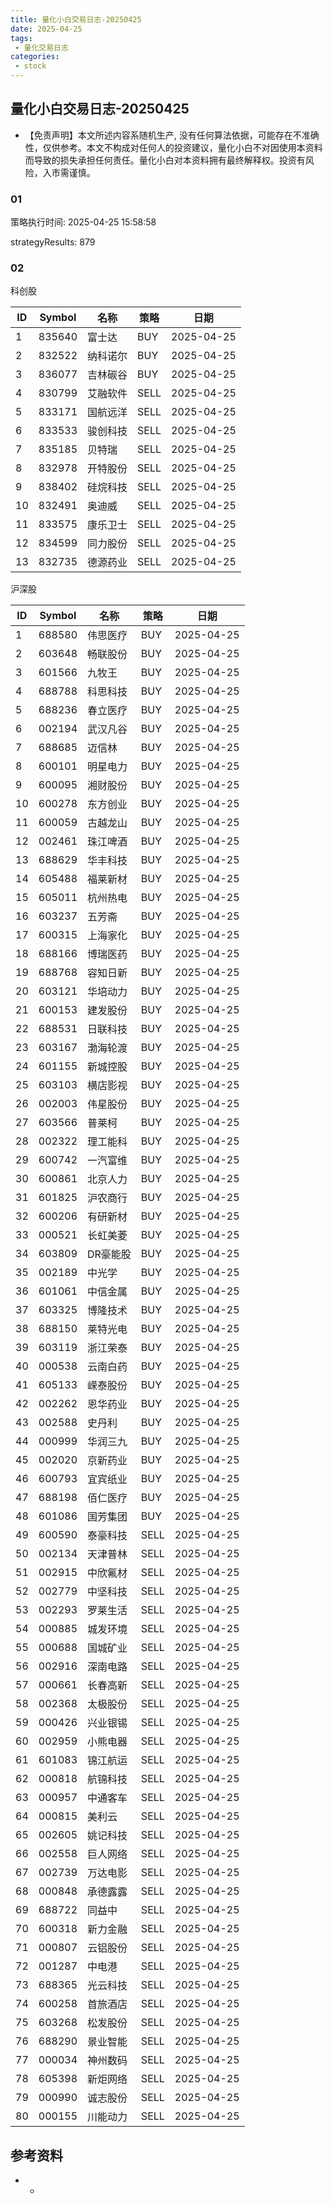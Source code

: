 ```yaml
---
title: 量化小白交易日志-20250425
date: 2025-04-25
tags:
 - 量化交易日志
categories: 
 - stock
---
```


## 量化小白交易日志-20250425

- 【免责声明】本文所述内容系随机生产, 没有任何算法依据，可能存在不准确性，仅供参考。本文不构成对任何人的投资建议，量化小白不对因使用本资料而导致的损失承担任何责任。量化小白对本资料拥有最终解释权。投资有风险，入市需谨慎。

### 01

策略执行时间: 2025-04-25 15:58:58

strategyResults: 879

### 02

科创股

|ID|Symbol|名称|策略|日期|
| ---- | ---- | ---- | ---- | ---- |
|1|835640|富士达|BUY|2025-04-25|
|2|832522|纳科诺尔|BUY|2025-04-25|
|3|836077|吉林碳谷|BUY|2025-04-25|
|4|830799|艾融软件|SELL|2025-04-25|
|5|833171|国航远洋|SELL|2025-04-25|
|6|833533|骏创科技|SELL|2025-04-25|
|7|835185|贝特瑞|SELL|2025-04-25|
|8|832978|开特股份|SELL|2025-04-25|
|9|838402|硅烷科技|SELL|2025-04-25|
|10|832491|奥迪威|SELL|2025-04-25|
|11|833575|康乐卫士|SELL|2025-04-25|
|12|834599|同力股份|SELL|2025-04-25|
|13|832735|德源药业|SELL|2025-04-25|

沪深股

|ID|Symbol|名称|策略|日期|
| ---- | ---- | ---- | ---- | ---- |
|1|688580|伟思医疗|BUY|2025-04-25|
|2|603648|畅联股份|BUY|2025-04-25|
|3|601566|九牧王|BUY|2025-04-25|
|4|688788|科思科技|BUY|2025-04-25|
|5|688236|春立医疗|BUY|2025-04-25|
|6|002194|武汉凡谷|BUY|2025-04-25|
|7|688685|迈信林|BUY|2025-04-25|
|8|600101|明星电力|BUY|2025-04-25|
|9|600095|湘财股份|BUY|2025-04-25|
|10|600278|东方创业|BUY|2025-04-25|
|11|600059|古越龙山|BUY|2025-04-25|
|12|002461|珠江啤酒|BUY|2025-04-25|
|13|688629|华丰科技|BUY|2025-04-25|
|14|605488|福莱新材|BUY|2025-04-25|
|15|605011|杭州热电|BUY|2025-04-25|
|16|603237|五芳斋|BUY|2025-04-25|
|17|600315|上海家化|BUY|2025-04-25|
|18|688166|博瑞医药|BUY|2025-04-25|
|19|688768|容知日新|BUY|2025-04-25|
|20|603121|华培动力|BUY|2025-04-25|
|21|600153|建发股份|BUY|2025-04-25|
|22|688531|日联科技|BUY|2025-04-25|
|23|603167|渤海轮渡|BUY|2025-04-25|
|24|601155|新城控股|BUY|2025-04-25|
|25|603103|横店影视|BUY|2025-04-25|
|26|002003|伟星股份|BUY|2025-04-25|
|27|603566|普莱柯|BUY|2025-04-25|
|28|002322|理工能科|BUY|2025-04-25|
|29|600742|一汽富维|BUY|2025-04-25|
|30|600861|北京人力|BUY|2025-04-25|
|31|601825|沪农商行|BUY|2025-04-25|
|32|600206|有研新材|BUY|2025-04-25|
|33|000521|长虹美菱|BUY|2025-04-25|
|34|603809|DR豪能股|BUY|2025-04-25|
|35|002189|中光学|BUY|2025-04-25|
|36|601061|中信金属|BUY|2025-04-25|
|37|603325|博隆技术|BUY|2025-04-25|
|38|688150|莱特光电|BUY|2025-04-25|
|39|603119|浙江荣泰|BUY|2025-04-25|
|40|000538|云南白药|BUY|2025-04-25|
|41|605133|嵘泰股份|BUY|2025-04-25|
|42|002262|恩华药业|BUY|2025-04-25|
|43|002588|史丹利|BUY|2025-04-25|
|44|000999|华润三九|BUY|2025-04-25|
|45|002020|京新药业|BUY|2025-04-25|
|46|600793|宜宾纸业|BUY|2025-04-25|
|47|688198|佰仁医疗|BUY|2025-04-25|
|48|601086|国芳集团|BUY|2025-04-25|
|49|600590|泰豪科技|SELL|2025-04-25|
|50|002134|天津普林|SELL|2025-04-25|
|51|002915|中欣氟材|SELL|2025-04-25|
|52|002779|中坚科技|SELL|2025-04-25|
|53|002293|罗莱生活|SELL|2025-04-25|
|54|000885|城发环境|SELL|2025-04-25|
|55|000688|国城矿业|SELL|2025-04-25|
|56|002916|深南电路|SELL|2025-04-25|
|57|000661|长春高新|SELL|2025-04-25|
|58|002368|太极股份|SELL|2025-04-25|
|59|000426|兴业银锡|SELL|2025-04-25|
|60|002959|小熊电器|SELL|2025-04-25|
|61|601083|锦江航运|SELL|2025-04-25|
|62|000818|航锦科技|SELL|2025-04-25|
|63|000957|中通客车|SELL|2025-04-25|
|64|000815|美利云|SELL|2025-04-25|
|65|002605|姚记科技|SELL|2025-04-25|
|66|002558|巨人网络|SELL|2025-04-25|
|67|002739|万达电影|SELL|2025-04-25|
|68|000848|承德露露|SELL|2025-04-25|
|69|688722|同益中|SELL|2025-04-25|
|70|600318|新力金融|SELL|2025-04-25|
|71|000807|云铝股份|SELL|2025-04-25|
|72|001287|中电港|SELL|2025-04-25|
|73|688365|光云科技|SELL|2025-04-25|
|74|600258|首旅酒店|SELL|2025-04-25|
|75|603268|松发股份|SELL|2025-04-25|
|76|688290|景业智能|SELL|2025-04-25|
|77|000034|神州数码|SELL|2025-04-25|
|78|605398|新炬网络|SELL|2025-04-25|
|79|000990|诚志股份|SELL|2025-04-25|
|80|000155|川能动力|SELL|2025-04-25|

## 参考资料

- -